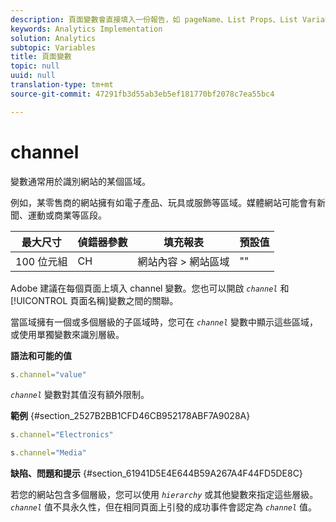 ```yaml
---
description: 頁面變數會直接填入一份報告，如 pageName、List Props、List Variables 等。
keywords: Analytics Implementation
solution: Analytics
subtopic: Variables
title: 頁面變數
topic: null
uuid: null
translation-type: tm+mt
source-git-commit: 47291fb3d55ab3eb5ef181770bf2078c7ea55bc4

---
```



# channel

 變數通常用於識別網站的某個區域。


<!-- 

channel.xml

 -->

例如，某零售商的網站擁有如電子產品、玩具或服飾等區域。媒體網站可能會有新聞、運動或商業等區段。

| 最大尺寸 | 偵錯器參數 | 填充報表 | 預設值 |
|---|---|---|---|
| 100 位元組 | CH | 網站內容 &gt; 網站區域 | "" |

Adobe 建議在每個頁面上填入 channel 變數。您也可以開啟  *`channel`* 和[!UICONTROL 頁面名稱]變數之間的關聯。

當區域擁有一個或多個層級的子區域時，您可在 *`channel`* 變數中顯示這些區域，或使用單獨變數來識別層級。

**語法和可能的值**

```js
s.channel="value"
```

*`channel`* 變數對其值沒有額外限制。

**範例** {#section_2527B2BB1CFD46CB952178ABF7A9028A}

```js
s.channel="Electronics"
```

```js
s.channel="Media"
```

**缺陷、問題和提示** {#section_61941D5E4E644B59A267A4F44FD5DE8C}

若您的網站包含多個層級，您可以使用 *`hierarchy`* 或其他變數來指定這些層級。*`channel`* 值不具永久性，但在相同頁面上引發的成功事件會認定為 *`channel`* 值。
